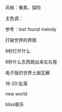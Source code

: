 风格：像素，探险

主色调：

参考：lost found melody

打破世界的界限

6秒打开什么

8秒什么东西跳出来左右晃

电子版的世界土崩瓦解

18-20:坠落

new world

bliss极乐

